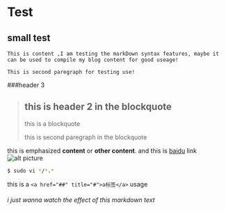 # Test
## small test

	This is content ,I am testing the markDown syntax features, maybe it can be used to compile my blog content for good useage!

	This is second paregraph for testing use!

###header 3

> ## this is header 2 in the blockquote
> this is a blockquote
>
>this is second paregraph in the blockquote

this is emphasized **content** or __other content__.
and this is [baidu](http://www.baidu.com "this is title") link
![alt picture](/*/*.png "this is title")

``` bash 
$ sudo vi */*.* 

```
this is a `<a href="##" title="#">a标签</a>` usage

###### i just wanna watch the effect of this markdown text

